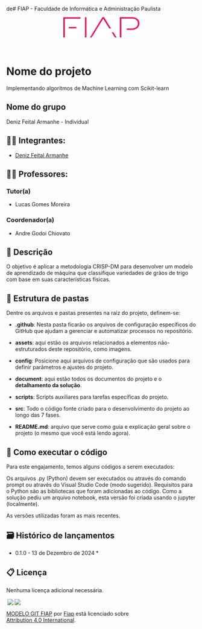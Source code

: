 de# FIAP - Faculdade de Informática e Administração Paulista

<p align="center">
<a href= "https://www.fiap.com.br/"><img src="assets/logo-fiap.png" alt="FIAP - Faculdade de Informática e Admnistração Paulista" border="0" width=40% height=40%></a>
</p>

<br>

# Nome do projeto
Implementando algoritmos de Machine Learning com Scikit-learn

## Nome do grupo
Deniz Feital Armanhe - Individual

## 👨‍🎓 Integrantes: 
- <a href="https://www.linkedin.com/in/deniz-feital-armanhe/">Deniz Feital Armanhe</a>

## 👩‍🏫 Professores:
### Tutor(a) 
- Lucas Gomes Moreira
### Coordenador(a)
- Andre Godoi Chiovato


## 📜 Descrição

O objetivo é aplicar a metodologia CRISP-DM para desenvolver um modelo de aprendizado de máquina que classifique variedades de grãos de trigo com base em suas características físicas.


## 📁 Estrutura de pastas

Dentre os arquivos e pastas presentes na raiz do projeto, definem-se:

- <b>.github</b>: Nesta pasta ficarão os arquivos de configuração específicos do GitHub que ajudam a gerenciar e automatizar processos no repositório.

- <b>assets</b>: aqui estão os arquivos relacionados a elementos não-estruturados deste repositório, como imagens.

- <b>config</b>: Posicione aqui arquivos de configuração que são usados para definir parâmetros e ajustes do projeto.

- <b>document</b>: aqui estão todos os documentos do projeto e o **detalhamento da solução**.

- <b>scripts</b>: Scripts auxiliares para tarefas específicas do projeto.

- <b>src</b>: Todo o código fonte criado para o desenvolvimento do projeto ao longo das 7 fases.

- <b>README.md</b>: arquivo que serve como guia e explicação geral sobre o projeto (o mesmo que você está lendo agora).

## 🔧 Como executar o código

Para este engajamento, temos alguns códigos a serem executados:

Os arquivos .py (Python) devem ser executados ou através do comando prompt ou através do Visual Studio Code (modo sugerido). Requisitos para o Python são as bibliotecas que foram adicionadas ao código.
Como a solução pediu um arquivo notebook, esta versão foi criada usando o jupyter (localmente).

As versões utilizadas foram as mais recentes.


## 🗃 Histórico de lançamentos

* 0.1.0 - 13 de Dezembro de 2024
    *

## 📋 Licença

Nenhuma licença adicional necessária.

<img style="height:22px!important;margin-left:3px;vertical-align:text-bottom;" src="https://mirrors.creativecommons.org/presskit/icons/cc.svg?ref=chooser-v1"><img style="height:22px!important;margin-left:3px;vertical-align:text-bottom;" src="https://mirrors.creativecommons.org/presskit/icons/by.svg?ref=chooser-v1"><p xmlns:cc="http://creativecommons.org/ns#" xmlns:dct="http://purl.org/dc/terms/"><a property="dct:title" rel="cc:attributionURL" href="https://github.com/agodoi/template">MODELO GIT FIAP</a> por <a rel="cc:attributionURL dct:creator" property="cc:attributionName" href="https://fiap.com.br">Fiap</a> está licenciado sobre <a href="http://creativecommons.org/licenses/by/4.0/?ref=chooser-v1" target="_blank" rel="license noopener noreferrer" style="display:inline-block;">Attribution 4.0 International</a>.</p>


